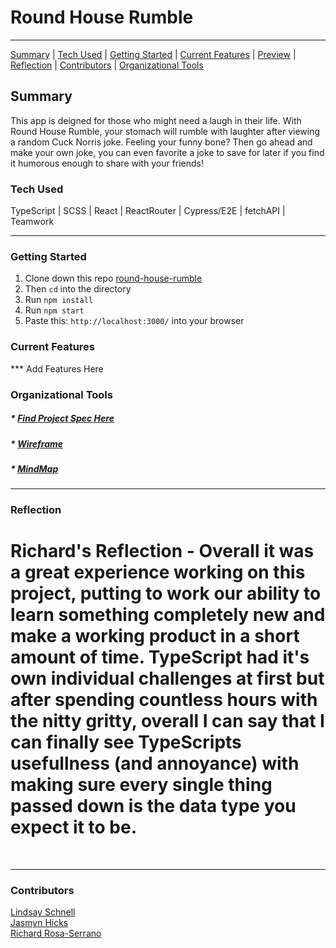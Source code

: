 # Round House Rumble

---

[Summary](#summary) |
[Tech Used](#tech-used) |
[Getting Started](#getting-started) |
[Current Features](#current-features) |
[Preview](#preview) |
[Reflection](#reflection) |
[Contributors](#contributors) |
[Organizational Tools](#organizational-tools)

## Summary

This app is deigned for those who might need a laugh in their life. With Round House Rumble, your stomach will rumble with laughter after viewing a random Cuck Norris joke. Feeling your funny bone? Then go ahead and make your own joke, you can even favorite a joke to save for later if you find it humorous enough to share with your friends!

### Tech Used

TypeScript | SCSS | React | ReactRouter | Cypress/E2E | fetchAPI | Teamwork 

---

### Getting Started

1. Clone down this repo [round-house-rumble](https://github.com/lschnell8/Round-House-Rumble)
2. Then ```cd``` into the directory
3. Run ```npm install```
4. Run ```npm start```
5. Paste this: ```http://localhost:3000/``` into your browser


### Current Features

*** Add Features Here

###  Organizational Tools

##### * [Find Project Spec Here](https://frontend.turing.edu/projects/module-3/stretch.html)
##### * [Wireframe](https://www.figma.com/file/6UUNDeOpmmCTYeONqtp3mu/Stretch-Tech)
##### * [MindMap](https://miro.com/app/board/uXjVOL51QIQ=/)

---

### Reflection


# Richard's Reflection - Overall it was a great experience working on this project, putting to work our ability to learn something completely new and make a working product in a short amount of time. TypeScript had it's own individual challenges at first but after spending countless hours with the nitty gritty, overall I can say that I can finally see TypeScripts usefullness (and annoyance) with making sure every single thing passed down is the data type you expect it to be. 

<br>

---
### Contributors

[Lindsay Schnell](https://github.com/lschnell8) <br>
[Jasmyn Hicks](https://github.com/jasmyn2244) <br>
[Richard Rosa-Serrano](https://github.com/RosaTheDev) <br>

